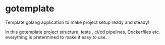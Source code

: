 # gotemplate

Template golang application to make project setup ready and steady!

In this gotemplate project structure, tests , ci/cd pipelines, Dockerfiles etc. everything is pretermined to make it easy to use.
